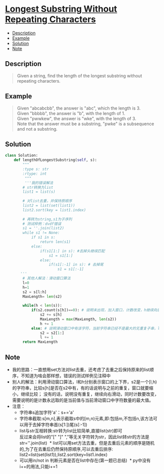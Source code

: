 # [Longest Substring Without Repeating Characters](https://leetcode.com/problems/longest-substring-without-repeating-characters/description/)

<!-- GFM-TOC -->
* <a href="#Description">Description</a>
* <a href="#Example">Example</a>
* <a href="#Solution">Solution</a>
* <a href="#Note">Note</a>
<!-- GFM-TOC -->

## <a name="Description">Description</a>
>Given a string, find the length of the longest substring without repeating characters.</br>

## <a name="Example">Example</a>
>Given "abcabcbb", the answer is "abc", which the length is 3.</br>
Given "bbbbb", the answer is "b", with the length of 1.</br>
Given "pwwkew", the answer is "wke", with the length of 3.</br>
Note that the answer must be a substring, "pwke" is a subsequence and not a substring.</br>
## <a name="Solution">Solution</a>
```python
class Solution:
    def lengthOfLongestSubstring(self, s):
        """
        :type s: str
        :rtype: int
         """
         '''我的错误解法
        # str转换为list
        list1 = list(s)
        
        # 对list去重，并保持原顺序
        list2 = list(set(list1))
        list2.sort(key = list1.index)
        
        # 再转为string,s1为子序列
        # 测试样例：dvdf错误
        s1 = ''.join(list2)
        while s1 != None:
            if s1 in s: 
                return len(s1)
            else: 
                if(s1[1:] in s): #去掉头继续匹配
                    s1 = s1[1:]
                else:
                    if(s1[:-1] in s): # 去掉尾
                        s1 = s1[:-1]     
       '''
        # 其他人解法：滑动窗口算法
        l=0
        h=1
        s2 = s[l:h]
        MaxLength= len(s2)
        
        while(h < len(s)):
            if(s2.count(s[h])==0): # 说明未出现，加入窗口，计数改变，h继续向后滑
                s2 += s[h]
                MaxLength = max(MaxLength, len(s2))
                h += 1
            else: # 说明滑动窗口中有该字符，当前字符串已经不是最大的无重复子串，l向后移动
                s2 = s2[1:]
                l += 1
        return MaxLength
 ```
## <a name="Note">Note</a>
* 我的思路：一直想用set方法对list去重，还考虑了去重之后保持原来的list顺序，不知道为啥会那样想，错误的测试样例见注释中
* 别人的解法：利用滑动窗口算法，l和h分别表示窗口的上下界，s2是一个[l,h)的字符串，比较s[h]是否在s2中有，有的话说明与之前的重复，窗口就要缩小，继续比较；
没有的话，说明没有重复，继续向右滑动，同时计数要改变，需要说明的是计数永远取的是当前值与当前滑动窗口中字符数量的最大值。
* 注意：
  * 字符串s追加字符'a'：s+='a'
  * 字符串截取:s[m,n],表示截取s中的[m,n)元素,即:包括m,不包括n,该方法可以用于去掉字符串首(s[1:])尾(s[:-1])
  * list与str互相转换:str转为list比较简单,直接list(str)即可</br>
  反过来会将list的"[" "]" ","等无关字符转为str，因此list转str的方法是str=''.join(list)
  * list可以用set方法去重，但是去重后元素的顺序是随机的,为了在去重后仍然保持原顺序,可以去重后排序:
  list2=list(set(list1)),list2.sort(key=list1.index)
  * 可以用in/not in 判断元素是否在list中存在(第一题已总结)
  * py中没有i++的用法,只能i+=1






